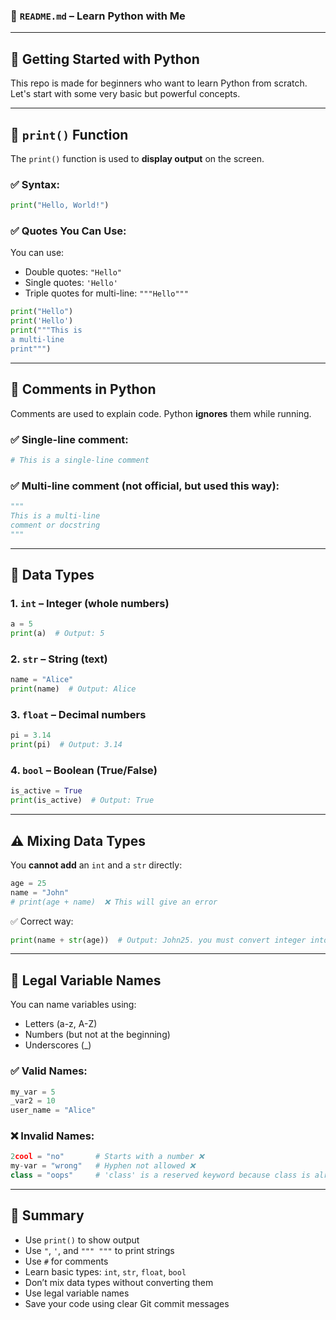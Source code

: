 ### 📘 `README.md` – Learn Python with Me

---

## 🚀 Getting Started with Python

This repo is made for beginners who want to learn Python from scratch. Let's start with some very basic but powerful concepts.

---

## 📢 `print()` Function

The `print()` function is used to **display output** on the screen.

### ✅ Syntax:

```python
print("Hello, World!")
```

### ✅ Quotes You Can Use:

You can use:

* Double quotes: `"Hello"`
* Single quotes: `'Hello'`
* Triple quotes for multi-line: `"""Hello"""`

```python
print("Hello")
print('Hello')
print("""This is 
a multi-line 
print""")
```

---

## 💬 Comments in Python

Comments are used to explain code. Python **ignores** them while running.

### ✅ Single-line comment:

```python
# This is a single-line comment
```

### ✅ Multi-line comment (not official, but used this way):

```python
"""
This is a multi-line
comment or docstring
"""
```

---

## 🧠 Data Types

### 1. `int` – Integer (whole numbers)

```python
a = 5
print(a)  # Output: 5
```

### 2. `str` – String (text)

```python
name = "Alice"
print(name)  # Output: Alice
```

### 3. `float` – Decimal numbers

```python
pi = 3.14
print(pi)  # Output: 3.14
```

### 4. `bool` – Boolean (True/False)

```python
is_active = True
print(is_active)  # Output: True
```

---

## ⚠️ Mixing Data Types

You **cannot add** an `int` and a `str` directly:

```python
age = 25
name = "John"
# print(age + name)  ❌ This will give an error
```

✅ Correct way:

```python
print(name + str(age))  # Output: John25. you must convert integer into string or vice versa.
```

---

## 🧾 Legal Variable Names

You can name variables using:

* Letters (a-z, A-Z)
* Numbers (but not at the beginning)
* Underscores (\_)

### ✅ Valid Names:

```python
my_var = 5
_var2 = 10
user_name = "Alice"
```

### ❌ Invalid Names:

```python
2cool = "no"       # Starts with a number ❌
my-var = "wrong"   # Hyphen not allowed ❌
class = "oops"     # 'class' is a reserved keyword because class is already a buildin function❌
```

---

## 🎯 Summary

* Use `print()` to show output
* Use `"`, `'`, and `""" """` to print strings
* Use `#` for comments
* Learn basic types: `int`, `str`, `float`, `bool`
* Don’t mix data types without converting them
* Use legal variable names
* Save your code using clear Git commit messages

